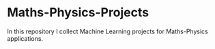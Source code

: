 # Maths-Physics-Projects

In this repository I collect Machine Learning projects for Maths-Physics applications.
